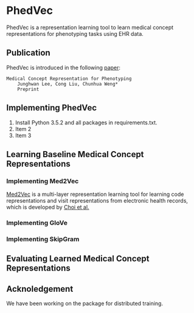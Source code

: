 # PhedVec

PhedVec is a representation learning tool to learn medical concept representations for phenotyping tasks using EHR data. 

## Publication

PhedVec is introduced in the following [paper](https://scholar.google.com/citations?user=iSx6QrwAAAAJ&hl=en&oi=ao):

    Medical Concept Representation for Phenotyping 
        Junghwan Lee, Cong Liu, Chunhua Weng*
        Preprint

## Implementing PhedVec
1. Install Python 3.5.2 and all packages in requirements.txt.
2. Item 2
3. Item 3

## Learning Baseline Medical Concept Representations

### Implementing Med2Vec
[Med2Vec](https://www.kdd.org/kdd2016/subtopic/view/multi-layer-representation-learning-for-medical-concepts) is a multi-layer representation learning tool for learning code representations and visit representations from electronic health records, which is developed by [Choi et al.](https://scholar.google.com/citations?user=GUlGIPkAAAAJ&hl=en&oi=ao)

### Implementing GloVe

### Implementing SkipGram

## Evaluating Learned Medical Concept Representations

## Acknoledgement
We have been working on the package for distributed training.